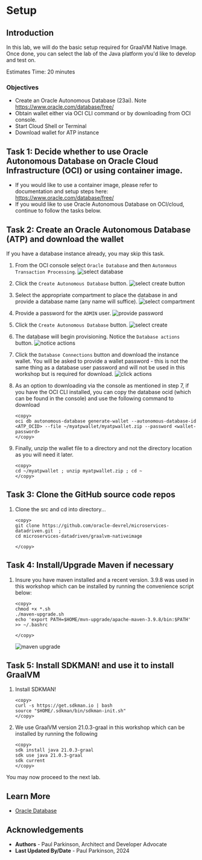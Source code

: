 # Setup

## Introduction

In this lab, we will do the basic setup required for GraalVM Native Image. 
Once done, you can select the lab of the Java platform you'd like to develop and test on.

Estimates Time: 20 minutes

### Objectives

* Create an Oracle Autonomous Database (23ai). Note https://www.oracle.com/database/free/
* Obtain wallet either via OCI CLI command or by downloading from OCI console.
* Start Cloud Shell or Terminal
* Download wallet for ATP instance


## Task 1: Decide whether to use Oracle Autonomous Database on Oracle Cloud Infrastructure (OCI) or using container image.

- If you would like to use a container image, please refer to documentation and setup steps here: https://www.oracle.com/database/free/
- If you would like to use Oracle Autonomous Database on OCI/cloud, continue to follow the tasks below.

## Task 2: Create an Oracle Autonomous Database (ATP) and download the wallet

If you have a database instance already, you may skip this task.

1. From the OCI console select `Oracle Database` and then `Autonmous Transaction Processing`.
   ![select database](./images/databasesetup1.png " ")
2. Click the `Create Autonomous Database` button.
   ![select create button](./images/databasesetup2.png " ")
3. Select the appropriate compartment to place the database in and provide a database name (any name will suffice).
   ![select compartment](./images/databasesetup4.png " ")
4. Provide a password for the `ADMIN` user.
   ![provide password](./images/databasesetup5.png " ")
5. Click the `Create Autonomous Database` button.
   ![select create](./images/databasesetup6.png " " )
6. The database will begin provisioning. Notice the `Database actions` button.
   ![notice actions](./images/databasesetup7.png " ")
7. Click the `Database Connections` button and download the instance wallet.  You will be asked to provide a wallet password - this is not the same thing as a database user password and will not be used in this workshop but is required for download.
   ![click actions](./images/databasesetup9.png " ")
8. As an option to downloading via the console as mentioned in step 7, if you have the OCI CLI installed, you can copy the database ocid (which can be found in the console) and use the following command to download
 
    ```
    <copy>
    oci db autonomous-database generate-wallet --autonomous-database-id <ATP_OCID> --file ~/myatpwallet/myatpwallet.zip --password <wallet-password>
    </copy>
    ```

9. Finally, unzip the wallet file to a directory and not the directory location as you will need it later.

    ```
    <copy>
    cd ~/myatpwallet ; unzip myatpwallet.zip ; cd ~
    </copy>
    ```

## Task 3: Clone the GitHub source code repos

1. Clone the src and cd into directory... 

    ```
    <copy>
    git clone https://github.com/oracle-devrel/microservices-datadriven.git  ; 
    cd microservices-datadriven/graalvm-nativeimage
   
    </copy>
    ```


## Task 4: Install/Upgrade Maven if necessary

1. Insure you have maven installed and a recent version. 3.9.8 was used in this workshop which can be installed by running the convenience script below:

    ```
    <copy>   
    chmod +x *.sh
    ./maven-upgrade.sh
    echo 'export PATH=$HOME/mvn-upgrade/apache-maven-3.9.8/bin:$PATH' >> ~/.bashrc

    </copy>
    ```  


    ![maven upgrade](../setup/images/maven-upgrade.png)  


## Task 5: Install SDKMAN! and use it to install GraalVM 

1. Install SDKMAN! 


    ```
    <copy>   
    curl -s https://get.sdkman.io | bash
    source "$HOME/.sdkman/bin/sdkman-init.sh" 
    </copy>
    ```


2. We use GraalVM version 21.0.3-graal in this workshop which can be installed by running the following

    ```
    <copy>   
    sdk install java 21.0.3-graal
    sdk use java 21.0.3-graal
    sdk current
    </copy>
    ```


You may now proceed to the next lab.

## Learn More

* [Oracle Database](https://bit.ly/mswsdatabase)

## Acknowledgements
* **Authors** - Paul Parkinson, Architect and Developer Advocate
* **Last Updated By/Date** - Paul Parkinson, 2024

